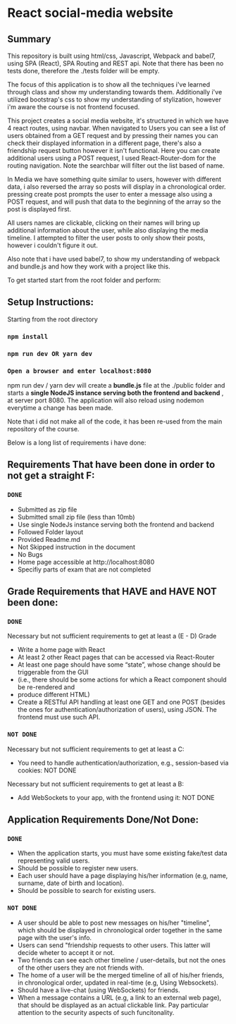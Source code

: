 # React social-media website

## Summary

This repository is built using html/css, Javascript, Webpack and babel7, using SPA (React), SPA Routing and REST api.
Note that there has been no tests done, therefore the ./tests folder will be empty.

The focus of this application is to show all the techniques i've learned through class and show my understanding towards them.
Additionally i've utilized bootstrap's css to show my understanding of stylization, however i'm aware the course is not frontend focused.

This project creates a social media website, it's structured in which we have 4 react routes, using navbar. When navigated to Users you can see a list of users obtained from a GET request and by pressing their names you can check their displayed information in a different page, there's also a friendship request button however it isn't functional. Here you can create additional users using a POST request, I used React-Router-dom for the routing navigation. Note the searchbar will filter out the list based of name.

In Media we have something quite similar to users, however with different data, i also reversed the array so posts will display in a chronological order. pressing create post prompts the user to enter a message also using a POST request, and will push that data to the beginning of the array so the post is displayed first.

All users names are clickable, clicking on their names will bring up additional information about the user, while also displaying the media timeline. I attempted to filter the user posts to only show their posts, however i couldn't figure it out.

Also note that i have used babel7, to show my understanding of webpack and bundle.js and how they work with a project like this.

To get started start from the root folder and perform:

## Setup Instructions:

Starting from the root directory

### `npm install`

### `npm run dev OR yarn dev`

### `Open a browser and enter localhost:8080`

npm run dev / yarn dev will create a **bundle.js** file at the ./public folder
and starts a **single NodeJS instance serving both the frontend and backend** , at server port 8080.
The application will also reload using nodemon everytime a change has been made.

Note that i did not make all of the code, it has been re-used from the main repository of the course.

Below is a long list of requirements i have done:

## Requirements That have been done in order to not get a straight F:

### `DONE`

- Submitted as zip file
- Submitted small zip file (less than 10mb)
- Use single NodeJs instance serving both the frontend and backend
- Followed Folder layout
- Provided Readme.md
- Not Skipped instruction in the document
- No Bugs
- Home page accessible at http://localhost:8080
- Specifiy parts of exam that are not completed

## Grade Requirements that HAVE and HAVE NOT been done:

### `DONE`

Necessary but not sufficient requirements to get at least a (E - D) Grade

- Write a home page with React
- At least 2 other React pages that can be accessed via React-Router
- At least one page should have some “state”, whose change should be triggerable from the GUI
- (i.e., there should be some actions for which a React component should be re-rendered and
- produce different HTML)
- Create a RESTful API handling at least one GET and one POST (besides the ones for authentication/authorization of users), using JSON.
  The frontend must use such API.

### `NOT DONE`

Necessary but not sufficient requirements to get at least a C:

- You need to handle authentication/authorization, e.g., session-based via cookies: NOT DONE

Necessary but not sufficient requirements to get at least a B:

- Add WebSockets to your app, with the frontend using it: NOT DONE

## Application Requirements Done/Not Done:

### `DONE`

- When the application starts, you must have some existing fake/test data representing valid users.
- Should be possible to register new users.
- Each user should have a page displaying his/her information (e.g, name, surname, date of birth and location).
- Should be possible to search for existing users.

### `NOT DONE`

- A user should be able to post new messages on his/her "timeline", which should be displayed in chronological order together in the same page with the user's info.
- Users can send "friendship requests to other users. This latter will decide wheter to accept it or not.
- Two friends can see each other timeline / user-details, but not the ones of the other users they are not friends with.
- The home of a user will be the merged timeline of all of his/her friends, in chronological order, updated in real-time (e.g, Using Websockets).
- Should have a live-chat (using WebSockets) for friends.
- When a message contains a URL (e.g, a link to an external web page), that should be displayed as an actual clickable link. Pay particular attention to the security aspects of such funcitonality.
